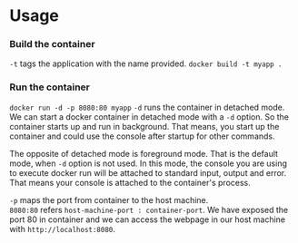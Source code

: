 # Usage

### Build the container

`-t` tags the application with the name provided.
```docker build -t myapp .```

### Run the container
```docker run -d -p 8080:80 myapp```
`-d` runs the container in detached mode.  
We can start a docker container in detached mode with a `-d` option. So the container starts up and run in background. That means, you start up the container and could use the console after startup for other commands.

The opposite of detached mode is foreground mode. That is the default mode, when `-d` option is not used. In this mode, the console you are using to execute docker run will be attached to standard input, output and error. That means your console is attached to the container's process.

`-p` maps the port from container to the host machine.  
`8080:80` refers `host-machine-port : container-port`. We have exposed the port 80 in container and we can access the webpage in our host machine with `http://localhost:8080`.